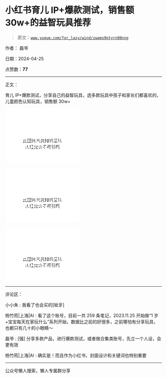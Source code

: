 # 小红书育儿 IP+爆款测试，销售额 30w+的益智玩具推荐

> 原文：[`www.yuque.com/for_lazy/wind/zwams9ptyrn00nng`](https://www.yuque.com/for_lazy/wind/zwams9ptyrn00nng)

作者： 磊爷

日期：2024-04-25

点赞数：**77**

* * *

正文：

育儿 IP+爆款测试，分享自己的益智玩具，选多款玩具中孩子和家长们都喜欢的，儿童颜色认知玩具，销售额 30w+

![](img/4ea8fcfe826783c634ca6cd9bd80e7a2.png)

![](img/9430fb3fe46f64a8b5773340dc5895f5.png)

![](img/b32c0ba3b8e75aa71ca741a390aecf1e.png)

* * *

评论区：

小小朱 : 我看了也会买的[呲牙]

杨竹筠|上海|AI : 看了这个账号，目前一共 259 条笔记，2023.11.25 开始做“1 岁+宝宝每天在家玩什么”系列开始，数据比之前的好很多，之前哪怕有分享玩具，也都只有几十的小眼睛～

磊爷 : [强] 分享多款产品，进行爆款测试，或者做合集类账号，先立一个人设，会更有效

杨竹筠|上海|AI : 确实是！而且作为小红书，封面设计和关键词也特别重要

* * *

公众号懒人搜索，懒人专属群分享